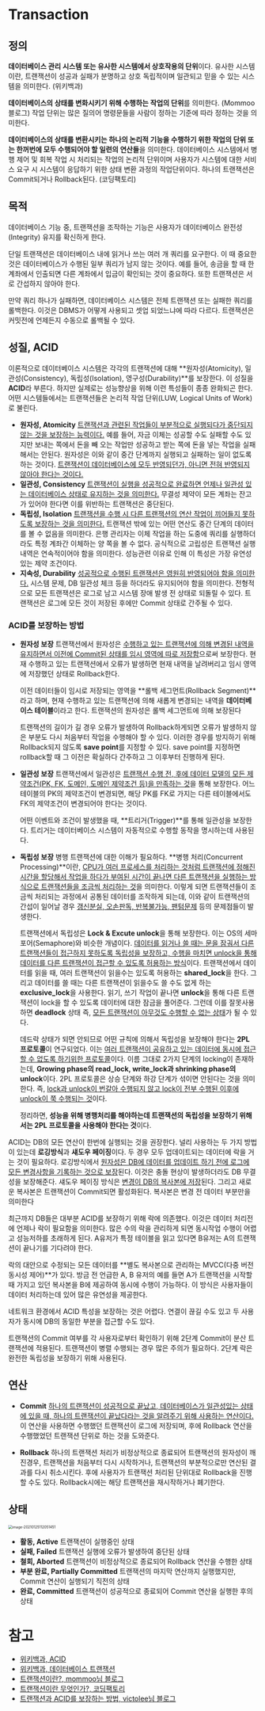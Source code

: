 # Transaction

## 정의

**데이터베이스 관리 시스템 또는 유사한 시스템에서 상호작용의 단위**이다. 유사한 시스템이란, 트랜잭션이 성공과 실패가 분명하고 상호 독립적이며 일관되고 믿을 수 있는 시스템을 의미한다. (위키백과)

**데이터베이스의 상태를 변화시키기 위해 수행하는 작업의 단위**를 의미한다. (Mommoo 블로그)
작업 단위는 많은 질의어 명령문들을 사람이 정하는 기준에 따라 정하는 것을 의미한다. 

**데이터베이스의 상태를 변환시키는 하나의 논리적 기능을 수행하기 위한 작업의 단위 또는 한꺼번에 모두 수행되어야 할 일련의 연산들**을 의미한다.
데이터베이스 시스템에서 병행 제어 및 회복 작업 시 처리되는 작업의 논리적 단위이며 사용자가 시스템에 대한 서비스 요구 시 시스템이 응답하기 위한 상태 변환 과정의 작업단위이다. 하나의 트랜잭션은 Commit되거나 Rollback된다. (코딩팩토리)

## 목적

데이터베이스 기능 중, 트랜잭션을 조작하는 기능은 사용자가 데이터베이스 완전성(Integrity) 유지를 확신하게 한다.

단일 트랜잭션은 데이터베이스 내에 읽거나 쓰는 여러 개 쿼리를 요구한다. 이 때 중요한 것은 데이터베이스가 수행된 일부 쿼리가 남지 않는 것이다.
예를 들어, 송금을 할 때 한 계좌에서 인출되면 다른 계좌에서 입금이 확인되는 것이 중요하다.
또한 트랜잭션은 서로 간섭하지 않아야 한다. 

만약 쿼리 하나가 실패하면, 데이터베이스 시스템은 전체 트랜잭션 또는 실패한 쿼리를 롤백한다. 이것은 DBMS가 어떻게 사용되고 셋업 되었느냐에 따라 다르다. 트랜잭션은 커밋전에 언제든지 수동으로 롤백될 수 있다.

## 성질, ACID

이론적으로 데이터베이스 시스템은 각각의 트랜잭션에 대해 **원자성(Atomicity), 일관성(Consistency), 독립성(Isolation), 영구성(Durability)**를 보장한다. 이 성질을 **ACID**라 부른다. 하지만 실제로는 성능향상을 위해 이런 특성들이 종종 완화되곤 한다.
어떤 시스템들에서는 트랜잭션들은 논리적 작업 단위(LUW, Logical Units of Work)로 불린다.

*   **원자성, Atomicity**
    <u>트랜잭션과 관련된 작업들이 부분적으로 실행되다가 중단되지 않는 것을 보장하는 능력이다.</u>
    예를 들어, 자금 이체는 성공할 수도 실패할 수도 있지만 보내는 쪽에서 돈을 빼 오는 작업만 성공하고 받는 쪽에 돈을 넣는 작업을 실패해서는 안된다. 원자성은 이와 같이 중간 단계까지 실행되고 실패하는 일이 없도록 하는 것이다.
    <u>트랜잭션이 데이터베이스에 모두 반영되던가, 아니면 전혀 반영되지 않아야 한다는 것이다.</u>
*   **일관성, Consistency**
    <u>트랜잭션이 실행을 성공적으로 완료하면 언제나 일관성 있는 데이터베이스 상태로 유지하는 것을 의미한다.</u>
    무결성 제약이 모든 계좌는 잔고가 있어야 한다면 이를 위반하는 트랜잭션은 중단된다.
*   **독립성, Isolation**
    <u>트랜잭션을 수행 시 다른 트랜잭션의 연산 작업이 끼어들지 못하도록 보장하는 것을 의미한다.</u>
    트랜잭션 밖에 있는 어떤 연산도 중간 단계의 데이터를 볼 수 없음을 의미한다. 은행 관리자는 이체 작업을 하는 도중에 쿼리를 실행하더라도 특정 계좌간 이체하는 양 쪽을 볼 수 없다. 공식적으로 고립성은 트랜잭션 실행내역은 연속적이어야 함을 의미한다. 성능관련 이유로 인해 이 특성은 가장 유연성 있는 제약 조건이다.
*   **지속성, Durability**
    <u>성공적으로 수행된 트랜잭션은 영원히 반영되어야 함을 의미한다.</u>
    시스템 문제, DB 일관성 체크 등을 하더라도 유지되어야 함을 의미한다. 전형적으로 모든 트랜잭션은 로그로 남고 시스템 장애 발생 전 상태로 되돌릴 수 있다. 트랜잭션은 로그에 모든 것이 저장된 후에만 Commit 상태로 간주될 수 있다.

### ACID를 보장하는 방법

*   **원자성 보장**
    트랜잭션에서 원자성은 <u>수행하고 있는 트랜잭션에 의해 변경된 내역을 유지하면서 이전에 Commit된 상태를 임시 영역에 따로 저장함</u>으로써 보장한다. 현재 수행하고 있는 트랜잭션에서 오류가 발생하면 현재 내역을 날려버리고 임시 영역에 저장했던 상태로 Rollback한다.

    이전 데이터들이 임시로 저장되는 영역을 **롤백 세그먼트(Rollback Segment)**라고 하며, 현재 수행하고 있는 트랜잭션에 의해 새롭게 변경되는 내역을 **데이터베이스 테이블**이라고 한다. 트랜잭션의 원자성은 롤백 세그먼트에 의해 보장된다

    트랜잭션의 길이가 길 경우 오류가 발생하여 Rollback하게되면 오류가 발생하지 않은 부분도 다시 처음부터 작업을 수행해야 할 수 있다. 이러한 경우를 방지하기 위해 Rollback되지 않도록 **save point**를 지정할 수 있다. save point를 지정하면 rollback할 때 그 이전은 확실하다 간주하고 그 이후부터 진행하게 된다. 

*   **일관성 보장**
    트랜잭션에서 일관성은 <u>트랜잭션 수행 전, 후에 데이터 모델의 모든 제약조건(PK, FK, 도메인, 도메인 제약조건 등)을 만족하는 것</u>을 통해 보장한다.
    어느 테이블의 PK의 제약조건이 변경되면, 해당 PK를 FK로 가지는 다른 테이블에서도 FK의 제약조건이 변경되어야 한다는 것이다.

    어떤 이벤트와 조건이 발생했을 때, **트리거(Trigger)**를 통해 일관성을 보장한다.
    트리거는 데이터베이스 시스템이 자동적으로 수행할 동작을 명시하는데 사용된다.

*   **독립성 보장**
    병행 트랜잭션에 대한 이해가 필요하다.
    **병행 처리(Concurrent Processing)**이란, <u>CPU가 여러 프로세스를 처리하는 것처럼 트랜잭션에 정해진 시간을 할당해서 작업을 하다가 부여된 시간이 끝나면 다른 트랜잭션을 실행하는 방식으로 트랜잭션들을 조금씩 처리하는 것</u>을 의미한다. 이렇게 되면 트랜잭션들이 조금씩 처리되는 과정에서 공통된 데이터를 조작하게 되는데, 이와 같이 트랜잭션의 간섭이 일어날 경우 <u>갱신분실, 오손판독, 반복불가능, 팬텀문제</u> 등의 문제점들이 발생한다.

    트랜잭션에서 독립성은 **Lock & Excute unlock**을 통해 보장한다. 이는 OS의 세마포어(Semaphore)와 비슷한 개념이다.
    <u>데이터를 읽거나 쓸 때는 문을 잠궈서 다른 트랜잭션들이 접근하지 못하도록 독립성을 보장하고, 수행을 마치면 unlock을 통해 데이터를 다른 트랜잭션이 접근할 수 있도록 허용하는 방식</u>이다.
    트랜잭션에서 데이터를 읽을 때, 여러 트랜잭션이 읽을수는 있도록 허용하는 **shared_lock**을 한다. 그리고 데이터를 쓸 때는 다른 트랜잭션이 읽을수도 쓸 수도 없게 하는 **exclusive_lock**을 사용한다. 읽기, 쓰기 작업이 끝나면 **unlock**을 통해 다른 트랜잭션이 lock을 할 수 있도록 데이터에 대한 잠금을 풀어준다. 그런데 이를 잘못사용하면 **deadlock** 상태 즉, <u>모든 트랜잭션이 아무것도 수행할 수 없는 상태</u>가 될 수 있다.

    데드락 상태가 되면 안되므로 어떤 규칙에 의해서 독립성을 보장해야 한다는 **2PL 프로토콜**이 연구되었다.
    이는 <u>여러 트랜잭션이 공유하고 있는 데이터에 동시에 접근할 수 없도록 하기위한 프로토콜</u>이다. 이름 그대로 2가지 단계의 locking이 존재하는데, **Growing phase의 read_lock, write_lock과 shrinking phase의 unlock**이다.
    2PL 프로토콜은 상승 단계와 하강 단계가 섞이면 안된다는 것을 의미한다. 즉, <u>lock과 unlock이 번갈아 수행되지 않고 lock이 전부 수행된 이후에 unlock이 쭉 수행되는 것</u>이다.

    정리하면, **성능을 위해 병행처리를 해야하는데 트랜잭션의 독립성을 보장하기 위해서는 2PL 프로토콜을 사용해야 한다는 것**이다.

ACID는 DB의 모든 연산이 한번에 실행되는 것을 권장한다.
널리 사용하는 두 가지 방법이 있는데 **로깅방식**과 **섀도우 페이징**이다. 두 경우 모두 업데이트되는 데이터에 락을 거는 것이 필요하다. 로깅방식에서 <u>원자성은 DB에 데이터를 업데이트 하기 전에 로그에 모든 변경사항을 기록하는 것으로 보장</u>된다. 이것은 충돌 현상이 발생하더라도 DB 무결성을 보장해준다. 섀도우 페이징 방식은 <u>변경이 DB의 복사본에 저장</u>된다. 그리고 새로운 복사본은 트랜잭션이 Commit되면 활성화된다. 복사본은 변경 전 데이터 부분만을 의미한다

최근까지 DB들은 대부분 ACID를 보장하기 위해 락에 의존했다. 이것은 데이터 처리전에 언제나 락이 필요함을 의미한다. 많은 수의 락을 관리하게 되면 동시작업 수행이 어렵고 성능저하를 초래하게 된다. A유저가 특정 테이블을 읽고 있다면 B유저는 A의 트랜잭션이 끝나기를 기다려야 한다. 

락의 대안으로 수정되는 모든 데이터를 **별도 복사본으로 관리하는 MVCC(다중 버전 동시성 제어)**가 있다. 방금 전 언급한 A, B 유저의 예를 들면 A가 트랜잭션을 시작할 때 가지고 있던 복사본을 B에 제공하여 동시에 수행이 가능하다. 이 방식은 사용자들이 데이터 처리하는데 있어 많은 유연성을 제공한다.

네트워크 환경에서 ACID 특성을 보장하는 것은 어렵다. 연결이 끊길 수도 있고 두 사용자가 동시에 DB의 동일한 부분을 접근할 수도 있다.

트랜잭션의 Commit 여부를 각 사용자로부터 확인하기 위해 2단계 Commit이 분산 트랜잭션에 적용된다. 트랜잭션이 병렬 수행되는 경우 많은 주의가 필요하다. 2단계 락은 완전한 독립성을 보장하기 위해 사용된다.

## 연산

*   **Commit** 
    <u>하나의 트랜잭션이 성공적으로 끝났고, 데이터베이스가 일관성있는 상태에 있을 때, 하나의 트랜잭션이 끝났다라는 것을 알려주기 위해 사용하는 연산이다.</u> 이 연산을 사용하면 수행했던 트랜잭션이 로그에 저장되며, 후에 Rollback 연산을 수행했었던 트랜잭션 단위로 하는 것을 도와준다.

*   **Rollback**
    하나의 트랜잭션 처리가 비정상적으로 종료되어 트랜잭션의 원자성이 깨진경우, 트랜잭션을 처음부터 다시 시작하거나, 트랜잭션의 부분적으로만 연산된 결과를 다시 취소시킨다. 후에 사용자가 트랜잭션 처리된 단위대로 Rollback을 진행할 수도 있다.
    Rollback시에는 해당 트랜잭션을 재시작하거나 폐기한다.

## 상태

<img src="/Users/user/Documents/TIL/Database/images/image-20210125112051451.png" alt="image-20210125112051451" style="zoom: 50%;" />

*   **활동, Active**
    트랜잭션이 실행중인 상태
*   **실패, Failed**
    트랜잭션 실행에 오류가 발생하여 중단된 상태
*   **철회, Aborted**
    트랜잭션이 비정상적으로 종료되어 Rollback 연산을 수행한 상태
*   **부분 완료, Partially Committed**
    트랜잭션의 마지막 연산까지 실행했지만, Commit 연산이 실행되기 직전의 상태
*   **완료, Committed**
    트랜잭션이 성공적으로 종료되어 Commit 연산을 실행한 후의 상태

# 참고

*   [위키백과, ACID](https://ko.wikipedia.org/wiki/ACID)
*   [위키백과, 데이터베이스 트랜잭션](https://ko.wikipedia.org/wiki/%EB%8D%B0%EC%9D%B4%ED%84%B0%EB%B2%A0%EC%9D%B4%EC%8A%A4_%ED%8A%B8%EB%9E%9C%EC%9E%AD%EC%85%98)
*   [트랜잭션이란?, mommoo님 블로그](https://mommoo.tistory.com/62)
*   [트랜잭션이란 무엇인가?, 코딩팩토리](https://coding-factory.tistory.com/226#recentEntries)
*   [트랜잭션과 ACID를 보장하는 방법, victolee님 블로그](https://victorydntmd.tistory.com/129)